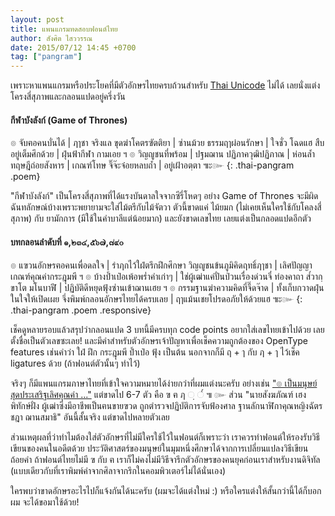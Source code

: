 ```yaml
---
layout: post
title: แพนแกรมทดสอบฟอนต์ไทย
author: สังศิต ไสววรรณ
date: 2015/07/12 14:45 +0700
tag: ["pangram"] 
---
```


เพราะหาแพนแกรมหรือประโยคที่มีตัวอักษรไทยครบถ้วนสำหรับ [Thai Unicode](http://unicode.org/charts/PDF/U0E00.pdf) ไม่ได้ เลยนั่งแต่งโครงสี่สุภาพและกลอนแปดอยู่ครึ่งวัน

#### กีฬาบังลังก์ (Game of Thrones)

๏ จับฅอคนบั่นได้   | ฦๅชา จริงแล
ขุดฆ่าโคตรฃัตติยา  | ซ่านม้วย
ธรรมฤๅผ่อนรักษา  | ใจชั่ว โฉดแฮ
สืบอยู่เต็มศึกด้วย    | ฝุ่นฟ้ากีฬา กามเอย ฯ
๏ วิญญูชนที่พร้อม   | ปฐมฌาน
ปฏิภาควุฒิปฏิภาณ    | ห่อนล้ำ
ทฤษฎีถ่อยสังหาร    | เกณฑ์โทษ
จิ๊จ๊ะจ๋อยหลบถ้ำ       | อยู่เฝ้าอตฺตา ๚ะ๛
{: .thai-pangram .poem}

"กีฬาบังลังก์" เป็นโครงสี่สุภาพที่ได้แรงบันดาลใจจากซีรี่โหดๆ อย่าง Game of Thrones จะมีผิดฉันทลักษณ์บ้างเพราะพยายามจะใส่ไม้ตรีกับไม้จัตวา ตัวนี้ขาดแค่ ไม้ยมก (ไม่เคยเห็นใครใช้กับโคลงสี่สุภาพ) กับ ยามักการ (มีใช้ในคำบาลีแต่น้อยมาก) และยังขาดเลขไทย เลยแต่งเป็นกลอดแปดอีกตัว

#### บทกลอนลำดับที่ ๑,๒๓๔,๕๖๗,๘๙๐

๏ แฃวนอักษรฅอคนเพื่อดลใจ     | รำฦกไว้ใฝ่ตรึกฝึกศึกษา
วิญญูชนข้นภูมิคิดฤทธิ์ฦๅชา         | เลิศปัญญาเกณฑ์คุณค่ากระฎุมพี ฯ
๏ บ้างป้ำเป๋อเพ้อพร่ำคำเก่าๆ        | ใช่ผู้เฒ่าแค่ปั่นป่วนเรื่องด่วนจี๋
ท่องคาถา ส๎วากฺขาโต มโนบาฬี      | ปฏิบัติดีหยุดฟุ้งซ่านเข้าฌานเฮย ฯ
๏ กรรมฐานฆ่าความคิดที่จี๊ดจ๊าด   | ทั้งเก็บกวาดฝุ่นในใจให้เปิดเผย
จึ่งพิมพ์กลอนอักษรไทยได้ครบเลย | ฤๅแม้นเชยโปรดอภัยให้ด้วยแฮ ๚ะ๛
{: .thai-pangram .poem .responsive}

เช็คดูหลายรอบแล้วสรุปว่ากลอนแปด 3 บทนี้มีครบทุก code points อยากใส่เลขไทยเข้าไปด้วย  เลยตั้งชื่อเป็นตัวเลขซะเลย!  และมีคำสำหรับตัวอักษรเจ้าปัญหาเพื่อเช็คความถูกต้องของ OpenType features เช่นคำว่า ใฝ่ ฝึก กระฎุมพี ป้ำเป๋อ ฟุ้ง เป็นต้น นอกจากก็มี ฤ&nbsp;+&nbsp;ๅ กับ ฦ&nbsp;+&nbsp;ๅ ไว้เช็ค ligatures ด้วย (ถ้าฟอนต์ตัวนั้นๆ ทำไว้)

จริงๆ ก็มีแพนแกรมภาษาไทยที่เข้าใจความหมายได้ง่ายกว่าที่ผมแต่งนะครับ อย่างเช่น ["๏ เป็นมนุษย์สุดประเสริฐเลิศคุณค่า ..."](http://clagnut.com/blog/2380/#Thai) แต่ขาดไป 6-7 ตัว คือ ฃ ฅ ฦ &#x25cc;ฺ &#x25cc;๎ ๚ ๛ ส่วน "นายสังฆภัณฑ์ เฮงพิทักษ์ฝั่ง ผู้เฒ่าซึ่งมีอาชีพเป็นฅนขายฃวด ถูกตำรวจปฏิบัติการจับฟ้องศาล ฐานลักนาฬิกาคุณหญิงฉัตรชฎา ฌานสมาธิ" อันนี้สั้นจริง แต่ขาดไปหลายตัวเลย

ส่วนเหตุผลที่ว่าทำไมต้องใส่ตัวอักษรที่ไม่มีใครใช้ไว้ในฟอนต์ก็เพราะว่า เราควรทำฟอนต์ให้รองรับวิธีเขียนของคนในอดีตด้วย ประวัติศาสตร์ของมนุษย์ในมุมหนึ่งศึกษาได้จากการเปลี่ยนแปลงวิธีเขียนถ้อยคำ ถ้าฟอนต์ไทยไม่มี ฃ กับ ฅ เราก็ไม่คงไม่มีวิธีจารึกตัวอักษรของคนยุคก่อนเราสำหรับงานดิจิทัล (แบบเดียวกับที่เราพิมพ์คำจากศิลาจากรึกในคอมพิวเตอร์ไม่ได้นั่นเอง)

ใครพบว่าขาดอักษรอะไรไปก็แจ้งกันได้นะครับ (ผมจะได้แต่งใหม่ :) หรือใครแต่งให้สั้นกว่านี้ได้ก็บอกผม จะได้ขอมาใช้ด้วย!
